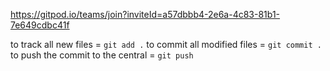 https://gitpod.io/teams/join?inviteId=a57dbbb4-2e6a-4c83-81b1-7e649cdbc41f 

to track all new files = `git add .`
to commit all modified files = `git commit .`
to push the commit to the central = `git push`

